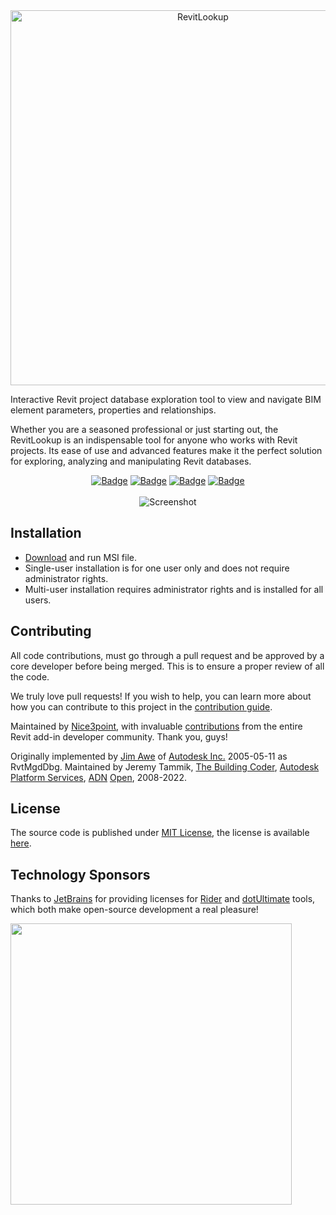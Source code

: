 <div align="center">
<img alt="RevitLookup" width="600"  src="https://user-images.githubusercontent.com/20504884/218192495-19b13547-ce67-40e3-8fe8-e847f89bddb7.png"/>
</div>

Interactive Revit project database exploration tool to view and navigate BIM element parameters, properties and relationships.

Whether you are a seasoned professional or just starting out, the RevitLookup is an indispensable tool for anyone who works with Revit projects. Its ease of use and advanced features make it the perfect solution for exploring, analyzing and manipulating Revit databases.
<div align="center">
<a href="https://github.com/jeremytammik/RevitLookup/releases/latest"><img src="https://img.shields.io/github/v/release/jeremytammik/RevitLookup?style=for-the-badge" alt="Badge"></a>
<a href="https://github.com/jeremytammik/RevitLookup/releases/latest"><img src="https://img.shields.io/github/downloads/jeremytammik/RevitLookup/total?style=for-the-badge" alt="Badge"></a>
<a href="https://github.com/jeremytammik/RevitLookup/commits/dev"><img src="https://img.shields.io/github/last-commit/jeremytammik/RevitLookup/dev?style=for-the-badge" alt="Badge"></a>
<a href="https://actions-badge.atrox.dev/jeremytammik/RevitLookup/goto?ref=master"><img src="https://img.shields.io/endpoint.svg?url=https%3A%2F%2Factions-badge.atrox.dev%2Fjeremytammik%2FRevitLookup%2Fbadge%3Fref%3Dmaster&style=for-the-badge" alt="Badge"></a>
</div>
<br/>
<div align="center">
<img alt="Screenshot" src="https://user-images.githubusercontent.com/20504884/225871636-21c17658-d02e-411c-93cd-34e4d2121933.png"/>
</div>

## Installation

- [Download](https://github.com/jeremytammik/RevitLookup/releases/latest) and run MSI file.
- Single-user installation is for one user only and does not require administrator rights.
- Multi-user installation requires administrator rights and is installed for all users.

## Contributing

All code contributions, must go through a pull request and be approved by a core developer before being merged. This is to ensure a proper review of all the code.

We truly love pull requests! If you wish to help, you can learn more about how you can contribute to this project in the [contribution guide](Contributing.md).

Maintained by [Nice3point](https://github.com/Nice3point), with invaluable [contributions](https://github.com/jeremytammik/RevitLookup/graphs/contributors)
from the entire Revit add-in developer community. Thank you, guys!

Originally implemented
by [Jim Awe](https://www.linkedin.com/in/james-awe-4630a94/)
of [Autodesk Inc.](https://www.autodesk.com) 2005-05-11 as RvtMgdDbg.
Maintained by Jeremy Tammik,
[The Building Coder](http://thebuildingcoder.typepad.com),
[Autodesk Platform Services](https://aps.autodesk.com/),
[ADN](http://www.autodesk.com/adn)
[Open](http://www.autodesk.com/adnopen),
2008-2022.

## License

The source code is published under [MIT License](http://opensource.org/licenses/MIT), the license is available [here](License.md).

## Technology Sponsors

Thanks to [JetBrains](https://jetbrains.com) for providing licenses for [Rider](https://jetbrains.com/rider) and [dotUltimate](https://www.jetbrains.com/dotnet/) tools, which both
make open-source development a real pleasure!

[<img src="https://user-images.githubusercontent.com/20504884/217069735-6cb06fda-f07a-4bee-a92d-ad4dbc0ab428.png" width="450" />](https://jetbrains.com/)